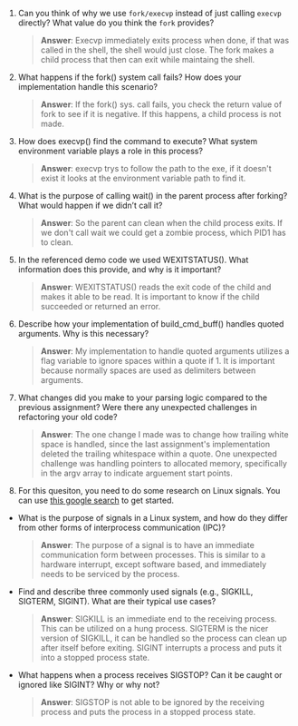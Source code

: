 1. Can you think of why we use `fork/execvp` instead of just calling `execvp` directly? What value do you think the `fork` provides?

    > **Answer**:  Execvp immediately exits process when done, if that was called in the shell, the shell would just close. The fork makes a child process that then can exit while maintaing the shell.

2. What happens if the fork() system call fails? How does your implementation handle this scenario?

    > **Answer**:  If the fork() sys. call fails, you check the return value of fork to see if it is negative. If this happens, a child process is not made. 

3. How does execvp() find the command to execute? What system environment variable plays a role in this process?

    > **Answer**:  execvp trys to follow the path to the exe, if it doesn't exist it looks at the environment variable path to find it.

4. What is the purpose of calling wait() in the parent process after forking? What would happen if we didn’t call it?

    > **Answer**:  So the parent can clean when the child process exits. If we don't call wait we could get a zombie process, which PID1 has to clean.

5. In the referenced demo code we used WEXITSTATUS(). What information does this provide, and why is it important?

    > **Answer**:  WEXITSTATUS() reads the exit code of the child and makes it able to be read. It is important to know if the child succeeded or returned an error.

6. Describe how your implementation of build_cmd_buff() handles quoted arguments. Why is this necessary?

    > **Answer**:  My implementation to handle quoted arguments utilizes a flag variable to ignore spaces within a quote if 1. It is important because normally spaces are used as delimiters between arguments.

7. What changes did you make to your parsing logic compared to the previous assignment? Were there any unexpected challenges in refactoring your old code?

    > **Answer**:  The one change I made was to change how trailing white space is handled, since the last assignment's implementation deleted the trailing whitespace within a quote. One unexpected challenge was handling pointers to allocated memory, specifically in the argv array to indicate arguement start points.

8. For this quesiton, you need to do some research on Linux signals. You can use [this google search](https://www.google.com/search?q=Linux+signals+overview+site%3Aman7.org+OR+site%3Alinux.die.net+OR+site%3Atldp.org&oq=Linux+signals+overview+site%3Aman7.org+OR+site%3Alinux.die.net+OR+site%3Atldp.org&gs_lcrp=EgZjaHJvbWUyBggAEEUYOdIBBzc2MGowajeoAgCwAgA&sourceid=chrome&ie=UTF-8) to get started.

- What is the purpose of signals in a Linux system, and how do they differ from other forms of interprocess communication (IPC)?

    > **Answer**:  The purpose of a signal is to have an immediate communication form between processes. This is similar to a hardware interrupt, except software based, and immediately needs to be serviced by the process.

- Find and describe three commonly used signals (e.g., SIGKILL, SIGTERM, SIGINT). What are their typical use cases?

    > **Answer**:  SIGKILL is an immediate end to the receiving process. This can be utilized on a hung process. SIGTERM is the nicer version of SIGKILL, it can be handled so the process can clean up after itself before exiting. SIGINT interrupts a process and puts it into a stopped process state. 

- What happens when a process receives SIGSTOP? Can it be caught or ignored like SIGINT? Why or why not?

    > **Answer**:  SIGSTOP is not able to be ignored by the receiving process and puts the process in a stopped process state. 